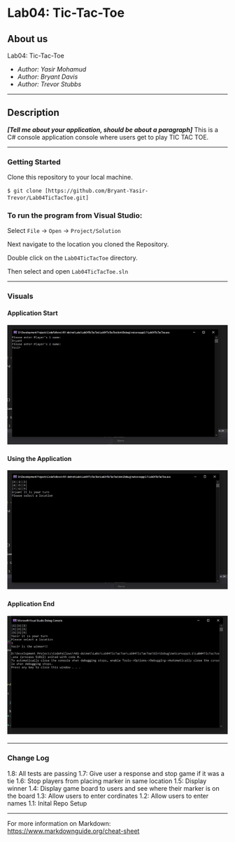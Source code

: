 # Lab04: Tic-Tac-Toe

## About us

Lab04: Tic-Tac-Toe

- *Author: Yasir Mohamud*
- *Author: Bryant Davis*
- *Author: Trevor Stubbs*

----

## Description
***[Tell me about your application, should be about a paragraph]***
This is a C# console application console where users get to play TIC TAC TOE.

---

### Getting Started
Clone this repository to your local machine.

```
$ git clone [https://github.com/Bryant-Yasir-Trevor/Lab04TicTacToe.git]
```

### To run the program from Visual Studio:
Select ```File``` -> ```Open``` -> ```Project/Solution```

Next navigate to the location you cloned the Repository.

Double click on the ```Lab04TicTacToe``` directory.

Then select and open ```Lab04TicTacToe.sln```

---

### Visuals

#### Application Start
![Image 1](start.jpeg)
#### Using the Application
![Image 1](mid.jpg)
#### Application End
![Image 1](fin.jpg)

---

### Change Log
1.8: All tests are passing
1.7: Give user a response and stop game if it was a tie
1.6: Stop players from placing marker in same location
1.5: Display winner
1.4: Display game board to users and see where their marker is on the board
1.3: Allow users to enter cordinates
1.2: Allow users to enter names
1.1: Inital Repo Setup


------------------------------
For more information on Markdown: https://www.markdownguide.org/cheat-sheet